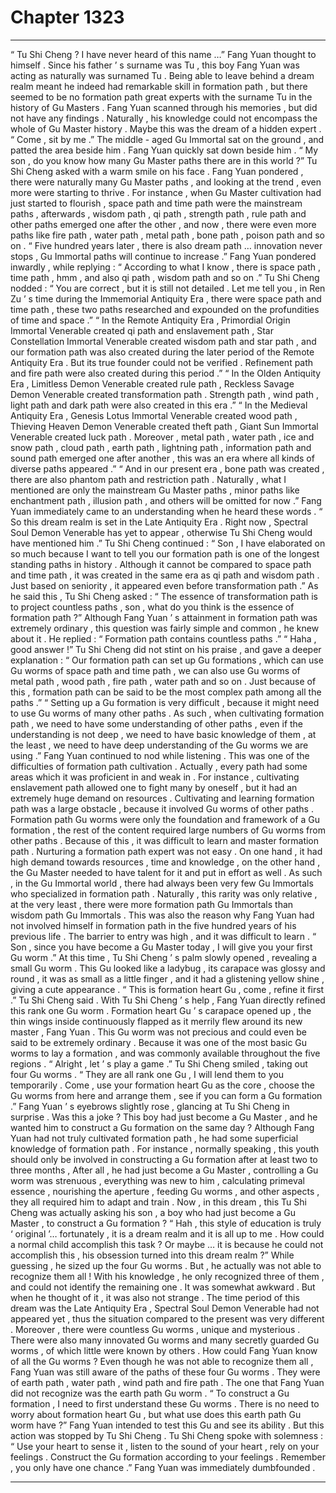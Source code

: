 
# Chapter 1323


---

“ Tu Shi Cheng ? I have never heard of this name …” Fang Yuan thought to himself .
Since his father ’ s surname was Tu , this boy Fang Yuan was acting as naturally was surnamed Tu . Being able to leave behind a dream realm meant he indeed had remarkable skill in formation path , but there seemed to be no formation path great experts with the surname Tu in the history of Gu Masters .
Fang Yuan scanned through his memories , but did not have any findings .
Naturally , his knowledge could not encompass the whole of Gu Master history . Maybe this was the dream of a hidden expert .
“ Come , sit by me .” The middle - aged Gu Immortal sat on the ground , and patted the area beside him .
Fang Yuan quickly sat down beside him .
“ My son , do you know how many Gu Master paths there are in this world ?” Tu Shi Cheng asked with a warm smile on his face .
Fang Yuan pondered , there were naturally many Gu Master paths , and looking at the trend , even more were starting to thrive . For instance , when Gu Master cultivation had just started to flourish , space path and time path were the mainstream paths , afterwards , wisdom path , qi path , strength path , rule path and other paths emerged one after the other , and now , there were even more paths like fire path , water path , metal path , bone path , poison path and so on .
“ Five hundred years later , there is also dream path … innovation never stops , Gu Immortal paths will continue to increase .” Fang Yuan pondered inwardly , while replying : “ According to what I know , there is space path , time path , hmm , and also qi path , wisdom path and so on .”
Tu Shi Cheng nodded : “ You are correct , but it is still not detailed . Let me tell you , in Ren Zu ’ s time during the Immemorial Antiquity Era , there were space path and time path , these two paths researched and expounded on the profundities of time and space .”
“ In the Remote Antiquity Era , Primordial Origin Immortal Venerable created qi path and enslavement path , Star Constellation Immortal Venerable created wisdom path and star path , and our formation path was also created during the later period of the Remote Antiquity Era . But its true founder could not be verified . Refinement path and fire path were also created during this period .”
“ In the Olden Antiquity Era , Limitless Demon Venerable created rule path , Reckless Savage Demon Venerable created transformation path . Strength path , wind path , light path and dark path were also created in this era .”
“ In the Medieval Antiquity Era , Genesis Lotus Immortal Venerable created wood path , Thieving Heaven Demon Venerable created theft path , Giant Sun Immortal Venerable created luck path . Moreover , metal path , water path , ice and snow path , cloud path , earth path , lightning path , information path and sound path emerged one after another , this was an era where all kinds of diverse paths appeared .”
“ And in our present era , bone path was created , there are also phantom path and restriction path . Naturally , what I mentioned are only the mainstream Gu Master paths , minor paths like enchantment path , illusion path , and others will be omitted for now .”
Fang Yuan immediately came to an understanding when he heard these words .
“ So this dream realm is set in the Late Antiquity Era . Right now , Spectral Soul Demon Venerable has yet to appear , otherwise Tu Shi Cheng would have mentioned him .”
Tu Shi Cheng continued : “ Son , I have elaborated on so much because I want to tell you our formation path is one of the longest standing paths in history . Although it cannot be compared to space path and time path , it was created in the same era as qi path and wisdom path . Just based on seniority , it appeared even before transformation path .”
As he said this , Tu Shi Cheng asked : “ The essence of transformation path is to project countless paths , son , what do you think is the essence of formation path ?”
Although Fang Yuan ’ s attainment in formation path was extremely ordinary , this question was fairly simple and common , he knew about it .
He replied : “ Formation path contains countless paths .”
“ Haha , good answer !” Tu Shi Cheng did not stint on his praise , and gave a deeper explanation : “ Our formation path can set up Gu formations , which can use Gu worms of space path and time path , we can also use Gu worms of metal path , wood path , fire path , water path and so on . Just because of this , formation path can be said to be the most complex path among all the paths .”
“ Setting up a Gu formation is very difficult , because it might need to use Gu worms of many other paths . As such , when cultivating formation path , we need to have some understanding of other paths , even if the understanding is not deep , we need to have basic knowledge of them , at the least , we need to have deep understanding of the Gu worms we are using .”
Fang Yuan continued to nod while listening .
This was one of the difficulties of formation path cultivation .
Actually , every path had some areas which it was proficient in and weak in . For instance , cultivating enslavement path allowed one to fight many by oneself , but it had an extremely huge demand on resources .
Cultivating and learning formation path was a large obstacle , because it involved Gu worms of other paths . Formation path Gu worms were only the foundation and framework of a Gu formation , the rest of the content required large numbers of Gu worms from other paths .
Because of this , it was difficult to learn and master formation path .
Nurturing a formation path expert was not easy . On one hand , it had high demand towards resources , time and knowledge , on the other hand , the Gu Master needed to have talent for it and put in effort as well .
As such , in the Gu Immortal world , there had always been very few Gu Immortals who specialized in formation path .
Naturally , this rarity was only relative , at the very least , there were more formation path Gu Immortals than wisdom path Gu Immortals .
This was also the reason why Fang Yuan had not involved himself in formation path in the five hundred years of his previous life .
The barrier to entry was high , and it was difficult to learn .
“ Son , since you have become a Gu Master today , I will give you your first Gu worm .” At this time , Tu Shi Cheng ’ s palm slowly opened , revealing a small Gu worm .
This Gu looked like a ladybug , its carapace was glossy and round , it was as small as a little finger , and it had a glistening yellow shine , giving a cute appearance .
“ This is formation heart Gu , come , refine it first .” Tu Shi Cheng said .
With Tu Shi Cheng ’ s help , Fang Yuan directly refined this rank one Gu worm .
Formation heart Gu ’ s carapace opened up , the thin wings inside continuously flapped as it merrily flew around its new master , Fang Yuan .
This Gu worm was not precious and could even be said to be extremely ordinary .
Because it was one of the most basic Gu worms to lay a formation , and was commonly available throughout the five regions .
“ Alright , let ’ s play a game .” Tu Shi Cheng smiled , taking out four Gu worms .
“ They are all rank one Gu , I will lend them to you temporarily . Come , use your formation heart Gu as the core , choose the Gu worms from here and arrange them , see if you can form a Gu formation .”
Fang Yuan ’ s eyebrows slightly rose , glancing at Tu Shi Cheng in surprise .
Was this a joke ?
This boy had just become a Gu Master , and he wanted him to construct a Gu formation on the same day ?
Although Fang Yuan had not truly cultivated formation path , he had some superficial knowledge of formation path . For instance , normally speaking , this youth should only be involved in constructing a Gu formation after at least two to three months , After all , he had just become a Gu Master , controlling a Gu worm was strenuous , everything was new to him , calculating primeval essence , nourishing the aperture , feeding Gu worms , and other aspects , they all required him to adapt and train .
Now , in this dream , this Tu Shi Cheng was actually asking his son , a boy who had just become a Gu Master , to construct a Gu formation ?
“ Hah , this style of education is truly ‘ original ’… fortunately , it is a dream realm and it is all up to me . How could a normal child accomplish this task ? Or maybe … it is because he could not accomplish this , his obsession turned into this dream realm ?”
While guessing , he sized up the four Gu worms .
But , he actually was not able to recognize them all !
With his knowledge , he only recognized three of them , and could not identify the remaining one .
It was somewhat awkward .
But when he thought of it , it was also not strange .
The time period of this dream was the Late Antiquity Era , Spectral Soul Demon Venerable had not appeared yet , thus the situation compared to the present was very different .
Moreover , there were countless Gu worms , unique and mysterious . There were also many innovated Gu worms and many secretly guarded Gu worms , of which little were known by others . How could Fang Yuan know of all the Gu worms ?
Even though he was not able to recognize them all , Fang Yuan was still aware of the paths of these four Gu worms .
They were of earth path , water path , wind path and fire path .
The one that Fang Yuan did not recognize was the earth path Gu worm .
“ To construct a Gu formation , I need to first understand these Gu worms . There is no need to worry about formation heart Gu , but what use does this earth path Gu worm have ?” Fang Yuan intended to test this Gu and see its ability .
But this action was stopped by Tu Shi Cheng .
Tu Shi Cheng spoke with solemness : “ Use your heart to sense it , listen to the sound of your heart , rely on your feelings . Construct the Gu formation according to your feelings . Remember , you only have one chance .”
Fang Yuan was immediately dumbfounded .

---

